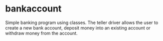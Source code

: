 # bankaccount
Simple banking program using classes.  The teller driver allows the user to create a new bank account, deposit money into an existing account or withdraw money from the account.
